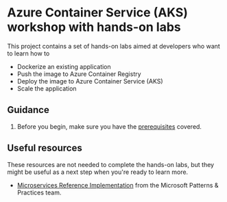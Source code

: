# Azure Container Service (AKS) workshop with hands-on labs

This project contains a set of hands-on labs aimed at developers who want to learn how to 
- Dockerize an existing application
- Push the image to Azure Container Registry
- Deploy the image to Azure Container Service (AKS)
- Scale the application

## Guidance

1. Before you begin, make sure you have the [prerequisites](./hands-on-labs/0-prerequisites.md) covered. 

## Useful resources

These resources are not needed to complete the hands-on labs, but they might be useful as a next step when you're ready to learn more. 

- [Microservices Reference Implementation](https://github.com/mspnp/microservices-reference-implementation) from the Microsoft Patterns & Practices team.  
